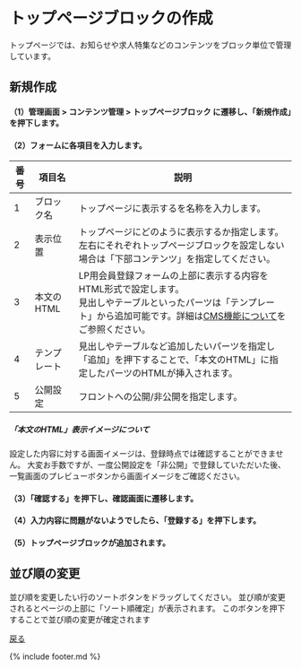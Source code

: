 # トップページブロックの作成
トップページでは、お知らせや求人特集などのコンテンツをブロック単位で管理しています。
<!-- 画像-->

## 新規作成

#### （1）管理画面 > コンテンツ管理 > トップページブロック に遷移し、「新規作成」を押下します。
<!-- 画像-->

#### （2）フォームに各項目を入力します。
<!-- 画像-->

番号 | 項目名 | 説明
------------- | ------------- | ------------- |  
1 | ブロック名 | トップページに表示するを名称を入力します。
2 | 表示位置 | トップページにどのように表示するか指定します。<br>左右にそれぞれトップページブロックを設定しない場合は「下部コンテンツ」を指定してください。
3 | 本文のHTML | LP用会員登録フォームの上部に表示する内容をHTML形式で設定します。<br>見出しやテーブルといったパーツは「テンプレート」から追加可能です。詳細は[CMS機能について](https://github.com/e2info/hrdeli-docs/manual/cms_images.md)をご参照ください。
4 | テンプレート | 見出しやテーブルなど追加したいパーツを指定し「追加」を押下することで、「本文のHTML」に指定したパーツのHTMLが挿入されます。
5 | 公開設定 | フロントへの公開/非公開を指定します。

##### 「本文のHTML」表示イメージについて
設定した内容に対する画面イメージは、登録時点では確認することができません。
大変お手数ですが、一度公開設定を「非公開」で登録していただいた後、一覧画面のプレビューボタンから画面イメージをご確認ください。
<!-- 画像-->

#### （3）「確認する」を押下し、確認画面に遷移します。
<!-- 画像-->

#### （4）入力内容に問題がないようでしたら、「登録する」を押下します。
<!-- 画像-->

#### （5）トップページブロックが追加されます。
<!-- 画像-->

## 並び順の変更
並び順を変更したい行のソートボタン<!-- 画像-->をドラッグしてください。
並び順が変更されるとページの上部に「ソート順確定」が表示されます。
このボタンを押下することで並び順の変更が確定されます
<!-- 画像-->


[戻る](https://e2info.github.io/hrdeli-docs/)

{% include footer.md %}